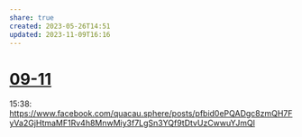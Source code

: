 ```yaml
---
share: true
created: 2023-05-26T14:51
updated: 2023-11-09T16:16
---
```

# [09-11](09-11.md)
15:38: https://www.facebook.com/quacau.sphere/posts/pfbid0ePQADgc8zmQH7FyVa2GjHtmaMF1Rv4h8MnwMiy3f7LgSn3YQf9tDtvUzCwwuYJmQl


